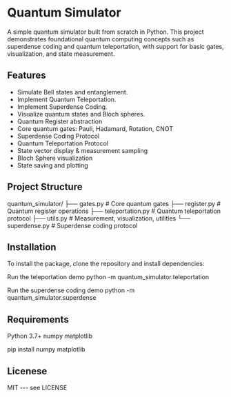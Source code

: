 # Quantum Simulator

A simple quantum simulator built from scratch in Python. This project demonstrates foundational quantum computing concepts such as superdense coding and quantum teleportation, with support for basic gates, visualization, and state measurement.


## Features
- Simulate Bell states and entanglement.
- Implement Quantum Teleportation.
- Implement Superdense Coding.
- Visualize quantum states and Bloch spheres.
- Quantum Register abstraction
- Core quantum gates: Pauli, Hadamard, Rotation, CNOT
- Superdense Coding Protocol
- Quantum Teleportation Protocol
- State vector display & measurement sampling
- Bloch Sphere visualization
- State saving and plotting

## Project Structure

quantum_simulator/ ├── gates.py # Core quantum gates ├── register.py # Quantum register operations ├── teleportation.py # Quantum teleportation protocol ├── utils.py # Measurement, visualization, utilities └── superdense.py # Superdense coding protocol

## Installation
To install the package, clone the repository and install dependencies:

Run the teleportation demo
python -m quantum_simulator.teleportation

Run the superdense coding demo
python -m quantum_simulator.superdense

## Requirements
Python 3.7+
numpy
matplotlib

pip install numpy matplotlib


## Licenese

MIT --- see LICENSE


